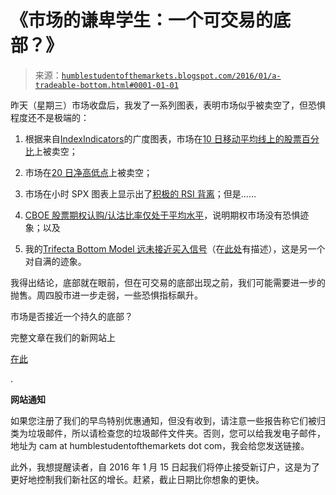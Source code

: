 <!--yml

类别：未分类

日期：2024-05-18 03:11:24

-->

# 《市场的谦卑学生：一个可交易的底部？》

> 来源：[`humblestudentofthemarkets.blogspot.com/2016/01/a-tradeable-bottom.html#0001-01-01`](https://humblestudentofthemarkets.blogspot.com/2016/01/a-tradeable-bottom.html#0001-01-01)

昨天（星期三）市场收盘后，我发了一系列图表，表明市场似乎被卖空了，但恐惧程度还不是极端的：

1.  根据来自[IndexIndicators](http://www.indexindicators.com/indicators/breadth/)的广度图表，市场在[10 日移动平均线上的股票百分比](https://twitter.com/HumbleStudent/status/684896268544544768)上被卖空；

1.  市场在[20 日净高低点](https://twitter.com/HumbleStudent/status/684896288677183489)上被卖空；

1.  市场在小时 SPX 图表上显示出了[积极的 RSI 背离](https://twitter.com/HumbleStudent/status/684896305152421888)；但是……

1.  [CBOE 股票期权认购/认沽比率仅处于平均水平](https://twitter.com/HumbleStudent/status/684896317856976896)，说明期权市场没有恐惧迹象；以及

1.  我的[Trifecta Bottom Model 远未接近买入信号](https://twitter.com/HumbleStudent/status/684896332558012416)（在[此处](http://humblestudentofthemarkets.blogspot.ca/2014/09/sell-rosh-hashanah.html)有描述），这是另一个对自满的迹象。

我得出结论，底部就在眼前，但在可交易的底部出现之前，我们可能需要进一步的抛售。周四股市进一步走弱，一些恐惧指标飙升。

市场是否接近一个持久的底部？

完整文章在我们的新网站上

[在此](https://humblestudentofthemarkets.com/2016/01/07/a-tradeable-bottom/)

.

**网站通知**

如果您注册了我们的早鸟特别优惠通知，但没有收到，请注意一些报告称它们被归类为垃圾邮件，所以请检查您的垃圾邮件文件夹。否则，您可以给我发电子邮件，地址为 cam at humblestudentofthemarkets dot com，我会给您发送链接。

此外，我想提醒读者，自 2016 年 1 月 15 日起我们将停止接受新订户，这是为了更好地控制我们新社区的增长。赶紧，截止日期比你想象的更快。
